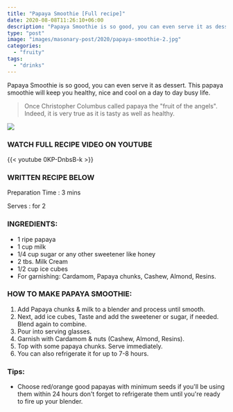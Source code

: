 ```yaml
---
title: "Papaya Smoothie [Full recipe]"
date: 2020-08-08T11:26:10+06:00
description: "Papaya Smoothie is so good, you can even serve it as dessert. This papaya smoothie will keep you healthy, nice and cool on a day to day busy life."
type: "post"
image: "images/masonary-post/2020/papaya-smoothie-2.jpg"
categories: 
  - "fruity"
tags:
  - "drinks"
---
```


Papaya Smoothie is so good, you can even serve it as dessert. This papaya smoothie will keep you healthy, nice and cool on a day to day busy life. 
 
> Once Christopher Columbus called papaya the "fruit of the angels". Indeed, it is very true as it is tasty as well as healthy.

![](../images/masonary-post/2020/papaya-smoothie-1.jpg)

### WATCH FULL RECIPE VIDEO ON YOUTUBE   

{{< youtube 0KP-DnbsB-k >}}


### WRITTEN RECIPE BELOW 

Preparation Time : 3 mins

Serves : for 2


### INGREDIENTS:

- 1 ripe papaya
- 1 cup milk
- 1/4 cup sugar or any other sweetener like honey
- 2 tbs.  Milk Cream
- 1/2 cup ice cubes
- For garnishing: Cardamom, Papaya chunks, Cashew, Almond, Resins.


### HOW TO MAKE PAPAYA SMOOTHIE:


1. Add Papaya chunks & milk to a blender and process until smooth. 
2. Next, add ice cubes, Taste and add the sweetener or sugar, if needed. Blend again to combine.
3. Pour into serving glasses.
4. Garnish with Cardamom & nuts (Cashew, Almond, Resins). 
5. Top with some papaya chunks. Serve immediately.
6. You can also refrigerate it for up to 7-8 hours.


### Tips:

* Choose red/orange good papayas with minimum seeds if you'll be using them within 24 hours don't forget to refrigerate them until you're ready to fire up your blender. 
